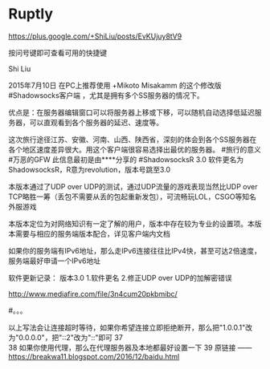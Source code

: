# Ruptly

https://plus.google.com/+ShiLiu/posts/EvKUjuy8tV9

按问号键即可查看可用的快捷键



Shi Liu

2015年7月10日
在PC上推荐使用 +Mikoto Misakamm 的这个修改版 #Shadowsocks客户端 ，尤其是拥有多个SS服务器的情况下。

优点是：在服务器编辑窗口可以将服务器上移或下移，可以随机自动选择低延迟服务器，可以直观看到各个服务器的延迟、速度等。

这次旅行途径江苏、安徽、河南、山西、陕西省，深刻的体会到各个SS服务器在各个地区速度差异很大。用这个客户端很容易选择出最优的服务器。   #旅行的意义   #万恶的GFW
此信息最初是由****分享的
#ShadowsocksR 3.0
软件更名为ShadowsocksR，R意为revolution，版本号跳至3.0

本版本通过了UDP over UDP的测试，通过UDP流量的游戏表现当然比UDP over TCP略胜一筹（丢包不需要从丢的包起重新发包），可流畅玩LOL，CSGO等知名外服游戏

本版本定位为对网络知识有一定了解的用户，版本中存在较为专业的设置项。本版本需要与相应的服务端版本配合，详见客户端内文档

如果你的服务端有IPv6地址，那么走IPv6连接往往比IPv4快，甚至可达2倍速度，服务端最好申请一个IPv6地址

软件更新记录：
版本3.0
1.软件更名
2.修正UDP over UDP的加解密错误

http://www.mediafire.com/file/3n4cum20pkbmibc/

#。。。

以上写法会让连接超时等待，如果你希望连接立即拒绝断开，那么把"1.0.0.1"改为"0.0.0.0"，把"::2"改为"::"即可
37	
38	如果你使用代理，那么在代理服务器及本地都最好设置一下
39	原链接 ——https://breakwa11.blogspot.com/2016/12/baidu.html

